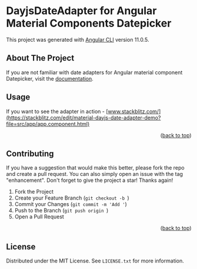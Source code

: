 # DayjsDateAdapter for Angular Material Components Datepicker

This project was generated with [Angular CLI](https://github.com/angular/angular-cli) version 11.0.5.

<div id="top"></div>

<!-- ABOUT THE PROJECT -->

## About The Project

If you are not familiar with date adapters for Angular material component Datepicker, visit the [documentation](https://material.angular.io/components/datepicker/overview).

<!-- USAGE EXAMPLES -->

## Usage

If you want to see the adapter in action - [www.stackblitz.com/](https://stackblitz.com/edit/material-dayjs-date-adapter-demo?file=src/app/app.component.html)

<p align="right">(<a href="#top">back to top</a>)</p>

<!-- CONTRIBUTING -->

## Contributing

If you have a suggestion that would make this better, please fork the repo and create a pull request. You can also simply open an issue with the tag "enhancement".
Don't forget to give the project a star! Thanks again!

1. Fork the Project
2. Create your Feature Branch (`git checkout -b `)
3. Commit your Changes (`git commit -m 'Add '`)
4. Push to the Branch (`git push origin `)
5. Open a Pull Request

<p align="right">(<a href="#top">back to top</a>)</p>

<!-- LICENSE -->

## License

Distributed under the MIT License. See `LICENSE.txt` for more information.
